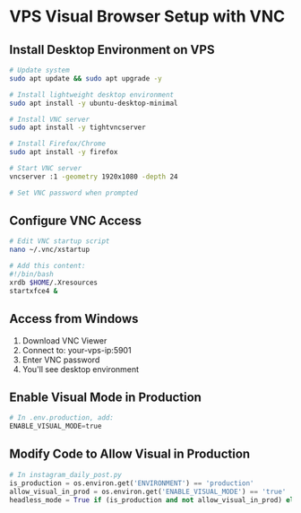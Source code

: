 # VPS Visual Browser Setup with VNC

## Install Desktop Environment on VPS

```bash
# Update system
sudo apt update && sudo apt upgrade -y

# Install lightweight desktop environment
sudo apt install -y ubuntu-desktop-minimal

# Install VNC server
sudo apt install -y tightvncserver

# Install Firefox/Chrome
sudo apt install -y firefox

# Start VNC server
vncserver :1 -geometry 1920x1080 -depth 24

# Set VNC password when prompted
```

## Configure VNC Access

```bash
# Edit VNC startup script
nano ~/.vnc/xstartup

# Add this content:
#!/bin/bash
xrdb $HOME/.Xresources
startxfce4 &
```

## Access from Windows

1. Download VNC Viewer
2. Connect to: your-vps-ip:5901
3. Enter VNC password
4. You'll see desktop environment

## Enable Visual Mode in Production

```python
# In .env.production, add:
ENABLE_VISUAL_MODE=true
```

## Modify Code to Allow Visual in Production

```python
# In instagram_daily_post.py
is_production = os.environ.get('ENVIRONMENT') == 'production'
allow_visual_in_prod = os.environ.get('ENABLE_VISUAL_MODE') == 'true'
headless_mode = True if (is_production and not allow_visual_in_prod) else not self.visual_mode
```
